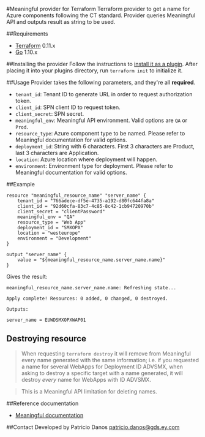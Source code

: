 #Meaningful provider for Terraform
Terraform provider to get a name for Azure components following the CT standard. Provider queries Meaningful API and outputs result as string to be used.

##Requirements
* [Terraform](https://www.terraform.io/downloads.html) 0.11.x
* [Go](https://golang.org/doc/install) 1.10.x

##Installing the provider
Follow the instructions to [install it as a plugin](https://www.terraform.io/docs/plugins/basics.html#installing-a-plugin). After placing it into your plugins directory, run `terraform init` to initialize it.

##Usage
Provider takes the following parameters, and they're all **required**.

* `tenant_id`: Tenant ID to generate URL in order to request authorization token.
* `client_id`: SPN client ID to request token.
* `client_secret`: SPN secret.
* `meaningful_env`: Meaningful API environment. Valid options are `QA` or `Prod`.
* `resource_type`: Azure component type to be named. Please refer to Meaningful documentation for valid options.
* `deployment_id`: String with 6 characters. First 3 characters are Product, last 3 characters are Application.
* `location`: Azure location where deployment will happen.
* `environment`: Environment type for deployment. Please refer to Meaningful documentation for valid options.


##Example

```
resource "meaningful_resource_name" "server_name" {
    tenant_id = "766adece-df5e-4735-a192-d80fc644fa8a"
    client_id = "92d60cfa-83c7-4c85-8c42-1cb94720970b"
    client_secret = "clientPassword"
    meaningful_env = "QA"
    resource_type = "Web App"
    deployment_id = "SMXOPX"
    location = "westeurope"
    environment = "Development"
}

output "server_name" {
    value = "${meaningful_resource_name.server_name.name}"
}
```

Gives the result:
```
meaningful_resource_name.server_name.name: Refreshing state...

Apply complete! Resources: 0 added, 0 changed, 0 destroyed.

Outputs:

server_name = EUWDSMXOPXWAP01
```

## Destroying resource
> When requesting `terraform destroy` it will remove from Meaningful every name generated with the same information; i.e. if you requested a name for several WebApps for Deployment ID ADVSMX, when asking to destroy a specific target with a name generated, it will destroy *every* name for WebApps with ID ADVSMX.

> This is a Meaningful API limitation for deleting names.

##Reference documentation
* [Meaningful documentation](https://eysbp.visualstudio.com/EY%20-%20Platform%20Engineering/_wiki/wikis/CorePlatformWiki?wikiVersion=GBmaster&pagePath=%2FPlatform%20APIs%20and%20Integrations%2FMeaningful)


##Contact
Developed by Patricio Danos
[patricio.danos@gds.ey.com](mailto:patricio.danos@gds.ey.com)